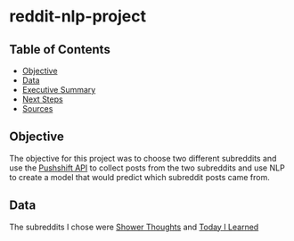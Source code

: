 # reddit-nlp-project

## Table of Contents
- [Objective](#Objective)
- [Data](#Data)
- [Executive Summary](#Executive-Summary)
- [Next Steps](#Next-Steps)
- [Sources](#Sources)

## Objective

The objective for this project was to choose two different subreddits and use the [Pushshift API](#https://github.com/pushshift/api) to collect posts from the two subreddits and use NLP to create a model that would predict which subreddit posts came from.

## Data

The subreddits I chose were [Shower Thoughts](#https://www.reddit.com/r/Showerthoughts/) and [Today I Learned](#https://www.reddit.com/r/todayilearned/) 
